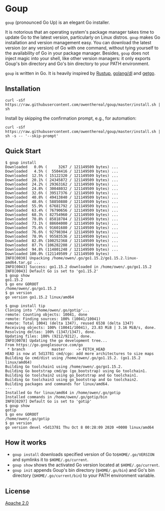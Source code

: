 # Goup

`goup` (pronounced Go Up) is an elegant Go installer.

It is notorious that an operating system's package manager takes time to update Go to the latest version, particularly on Linux distros.
`goup` makes Go installation and version management easy.
You can download the latest version (or any version) of Go with one command, without tying yourself to the availability of Go in your package manager.
Besides, `goup` does not inject magic into your shell, like other version managers: it only exports Goup's bin directory and Go's bin directory to your PATH environment.

`goup` is written in Go. It is heavily inspired by [Rustup](https://rustup.rs/), [golang/dl](https://github.com/golang/dl) and [getgo](https://github.com/golang/tools/tree/master/cmd/getgo).

## Installation

```
curl -sSf https://raw.githubusercontent.com/owenthereal/goup/master/install.sh | sh

```

Install by skipping the confirmation prompt, e.g., for automation:

```
curl -sSf https://raw.githubusercontent.com/owenthereal/goup/master/install.sh | sh -s -- '--skip-prompt'

```

## Quick Start

```
$ goup install
Downloaded   0.0% (     3267 / 121149509 bytes) ...
Downloaded   4.5% (  5504416 / 121149509 bytes) ...
Downloaded  12.5% ( 15122320 / 121149509 bytes) ...
Downloaded  20.1% ( 24345872 / 121149509 bytes) ...
Downloaded  24.2% ( 29363162 / 121149509 bytes) ...
Downloaded  24.8% ( 30048032 / 121149509 bytes) ...
Downloaded  32.6% ( 39517376 / 121149509 bytes) ...
Downloaded  40.8% ( 49413840 / 121149509 bytes) ...
Downloaded  48.6% ( 58850880 / 121149509 bytes) ...
Downloaded  55.9% ( 67681792 / 121149509 bytes) ...
Downloaded  63.4% ( 76790656 / 121149509 bytes) ...
Downloaded  68.3% ( 82754960 / 121149509 bytes) ...
Downloaded  70.8% ( 85818784 / 121149509 bytes) ...
Downloaded  73.1% ( 88604000 / 121149509 bytes) ...
Downloaded  75.6% ( 91601680 / 121149509 bytes) ...
Downloaded  76.6% ( 92798304 / 121149509 bytes) ...
Downloaded  78.9% ( 95583536 / 121149509 bytes) ...
Downloaded  82.8% (100252368 / 121149509 bytes) ...
Downloaded  87.7% (106282208 / 121149509 bytes) ...
Downloaded  94.8% (114801248 / 121149509 bytes) ...
Downloaded 100.0% (121149509 / 121149509 bytes)
INFO[0030] Unpacking /home/owen/.go/go1.15.2/go1.15.2.linux-amd64.tar.gz ...
INFO[0043] Success: go1.15.2 downloaded in /home/owen/.go/go1.15.2
INFO[0043] Default Go is set to 'go1.15.2'
$ goup show
go1.15.2
$ go env GOROOT
/home/owen/.go/go1.15.2
$ go version
go version go1.15.2 linux/amd64

$ goup install tip
Cloning into '/home/owen/.go/gotip'...
remote: Counting objects: 10041, done
remote: Finding sources: 100% (10041/10041)
remote: Total 10041 (delta 1347), reused 6538 (delta 1347)
Receiving objects: 100% (10041/10041), 23.83 MiB | 3.16 MiB/s, done.
Resolving deltas: 100% (1347/1347), done.
Updating files: 100% (9212/9212), done.
INFO[0078] Updating the go development tree...
From https://go.googlesource.com/go
 * branch            master     -> FETCH_HEAD
HEAD is now at 5d13781 cmd/cgo: add more architectures to size maps
Building Go cmd/dist using /home/owen/.go/go1.15.2. (go1.15.2 linux/amd64)
Building Go toolchain1 using /home/owen/.go/go1.15.2.
Building Go bootstrap cmd/go (go_bootstrap) using Go toolchain1.
Building Go toolchain2 using go_bootstrap and Go toolchain1.
Building Go toolchain3 using go_bootstrap and Go toolchain2.
Building packages and commands for linux/amd64.
---
Installed Go for linux/amd64 in /home/owen/.go/gotip
Installed commands in /home/owen/.go/gotip/bin
INFO[0297] Default Go is set to 'gotip'
$ goup show
gotip
$ go env GOROOT
/home/owen/.go/gotip
$ go version
go version devel +5d13781 Thu Oct 8 00:28:09 2020 +0000 linux/amd64
```

## How it works

* `goup install` downloads specified version of Go to`$HOME/.go/VERSION` and symlinks it to `$HOME/.go/current`.
* `goup show` shows the activated Go version located at `$HOME/.go/current`.
* `goup init` appends Goup's bin directory (`$HOME/.go/bin`) and Go's bin directory (`$HOME/.go/current/bin`) to your PATH environment variable.


## License

[Apache 2.0](https://github.com/owenthereal/goup/blob/master/LICENSE)
